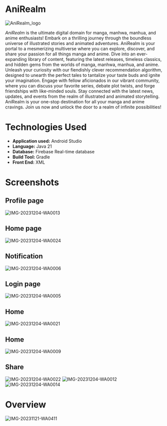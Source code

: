 # AniRealm
![AniRealm_logo](https://github.com/Willow7737/AniRealm/assets/114362590/2145857c-ed86-4b01-90b4-368ac78c2323)

*AniRealm* is the ultimate digital domain for manga, manhwa, manhua, and anime enthusiasts!  Embark on a thrilling journey through the boundless universe of illustrated stories and animated adventures. AniRealm is your portal to a mesmerizing multiverse where you can explore, discover, and share your passion for all things manga and anime. Dive into an ever-expanding library of content, featuring the latest releases, timeless classics, and hidden gems from the worlds of manga, manhwa, manhua, and anime. Unleash your curiosity with our fiendishly clever recommendation algorithm, designed to unearth the perfect tales to tantalize your taste buds and ignite your imagination. Engage with fellow aficionados in our vibrant community, where you can discuss your favorite series, debate plot twists, and forge friendships with like-minded souls. Stay connected with the latest news, updates, and events from the realm of illustrated and animated storytelling. AniRealm is your one-stop destination for all your manga and anime cravings. Join us now and unlock the door to a realm of infinite possibilities!

# Technologies Used

- **Application used:** Android Studio
- **Language:** Java 21
- **Database:** Firebase Real-time database
- **Build Tool:** Gradle
- **Front End:** XML


# Screenshots

## Profile page
![IMG-20231204-WA0013](https://github.com/Willow7737/AniRealm/assets/114362590/a5bf5ef2-3896-488b-9cfa-e677c927a5dc)


## Home page
![IMG-20231204-WA0024](https://github.com/Willow7737/AniRealm/assets/114362590/288a4913-cfcd-4433-ad77-decb139b4458)


## Notification
![IMG-20231204-WA0006](https://github.com/Willow7737/AniRealm/assets/114362590/3995bb21-8a79-4ad1-b5ba-67e43d5abc3f)


## Login page
![IMG-20231204-WA0005](https://github.com/Willow7737/AniRealm/assets/114362590/281617c7-2964-4d37-8129-ca32e7d34ec7)


## Home
![IMG-20231204-WA0021](https://github.com/Willow7737/AniRealm/assets/114362590/4ab7cb22-686a-4354-8a5b-e38c1fd611d4)


## Home
![IMG-20231204-WA0009](https://github.com/Willow7737/AniRealm/assets/114362590/b29f1532-299e-4785-83fc-12c92cc25e86)


## Share
![IMG-20231204-WA0022](https://github.com/Willow7737/AniRealm/assets/114362590/7efa8291-51ab-49fa-8ac7-10d9dd1afaa0)
![IMG-20231204-WA0012](https://github.com/Willow7737/AniRealm/assets/114362590/141b0d22-5409-476b-a05c-f17ec9284cec)
![IMG-20231204-WA0014](https://github.com/Willow7737/AniRealm/assets/114362590/b84bdeaf-e42c-4e9e-88a2-dec178309eaa)


# Overview
![IMG-20231121-WA0411](https://github.com/Willow7737/AniRealm/assets/114362590/76971e26-8c37-402a-88c4-108ccdd0c9b3)


